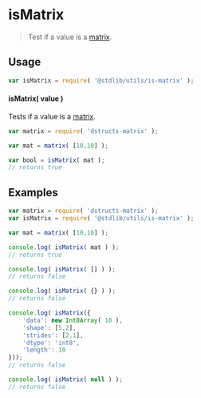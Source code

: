 # isMatrix

> Test if a value is a [matrix][matrix].

<section class="usage">

## Usage

``` javascript
var isMatrix = require( '@stdlib/utils/is-matrix' );
```

#### isMatrix( value )

Tests if a value is a [matrix][matrix].

``` javascript
var matrix = require( 'dstructs-matrix' );

var mat = matrix( [10,10] );

var bool = isMatrix( mat );
// returns true
```
</section>

<!-- /.usage -->

<section class="examples">

## Examples

<!-- FIXME: dstructs-matrix require -->

``` javascript
var matrix = require( 'dstructs-matrix' );
var isMatrix = require( '@stdlib/utils/is-matrix' );

var mat = matrix( [10,10] );

console.log( isMatrix( mat ) );
// returns true

console.log( isMatrix( [] ) );
// returns false

console.log( isMatrix( {} ) );
// returns false

console.log( isMatrix({
    'data': new Int8Array( 10 ),
    'shape': [5,2],
    'strides': [2,1],
    'dtype': 'int8',
    'length': 10
}));
// returns false

console.log( isMatrix( null ) );
// returns false
```

</section>

<!-- /.examples -->

<section class="links">

<!-- FIXME -->

[matrix]: https://github.com/dstructs/matrix

</section>

<!-- /.links -->
